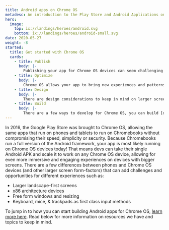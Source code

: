 ```yaml
---
title: Android apps on Chrome OS
metadesc: An introduction to the Play Store and Android Applications on Chrome OS.
hero:
  image:
    top: ix://landings/heroes/android.svg
    bottom: ix://landings/heroes/android-small.svg
date: 2020-05-27
weight: -8
started:
  title: Get started with Chrome OS
  cards:
    - title: Publish
      body: |-
        Publishing your app for Chrome OS devices can seem challenging or confusing, but it is the same APK that you ship for phones and tablets. For more information check out our resources on publishing through the [Play Store for Chrome OS](./publish) including [optimizing for x86](./games/optimizing-games-publishing) if you use the NDK.
    - title: Optimize
      body: |-
        Chrome OS allows your app to bring new experiences and patterns to your users, but it does come with some challenges. Read what is involved to [optimize your app](./android/optimizing) or check out a [blog post](https://medium.com/androiddevelopers/android-at-large-how-to-bring-optimized-experiences-to-the-big-screen-a50a6784e59d) for more information on what your app on Chrome OS and other larger screen devices involves.
    - title: Design
      body: |-
        There are design considerations to keep in mind on larger screen devices, and we've created some [recommendations and guidelines](./android/design) to keep in mind when thinking about how your app looks and behaves on Chrome OS.
    - title: Build
      body: |-
        There are a few ways to develop for Chrome OS, you can build [directly on your Chrome OS device](./android-environment/deploying-apps#deploy-from-chrome-os) using the Linux for Chrome OS or you can connect your [Chrome OS device to your main workstation](./android-environment/deploying-apps#deploy-from-another-device) and develop that way.
---
```


In 2016, the Google Play Store was brought to Chrome OS, allowing the same apps that run on phones and tablets to run on Chromebooks without compromising their speed, simplicity or security. Because Chromebooks run a full version of the Android framework, your app is most likely running on Chrome OS devices today! That means devs can take their single Android APK and scale it to work on any Chrome OS device, allowing for even more immersive and engaging experiences on devices with bigger screens. There are a few differences between phones and Chrome OS devices (and other larger screen form-factors) that can add challenges and opportunities for different experiences such as:

- Larger landscape-first screens
- x86 architecture devices
- Free form windows and resizing
- Keyboard, mice, & trackpads as first class input methods

To jump in to how you can start building Android apps for Chrome OS, [learn more here](/{{locale.code}}/android/start). Read below for more information on resources we have and topics to keep in mind.
